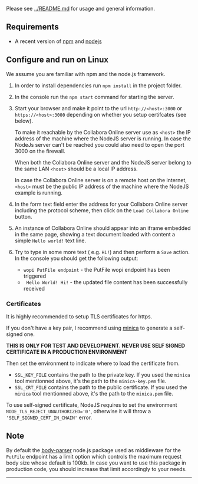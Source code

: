 Please see [../README.md](../README.md) for usage and general information.

## Requirements

- A recent version of [npm][] and [nodejs][]

## Configure and run on Linux

We assume you are familiar with npm and the node.js framework.

1. In order to install dependencies run `npm install` in the project folder.
2. In the console run the `npm start` command for starting the server.
3. Start your browser and make it point to the url
   `http://<host>:3000` or `https://<host>:3000` depending on whether
   you setup certifcates (see below).

   To make it reachable by the Collabora Online server use as `<host>` the IP address of the machine where the NodeJS 
   server is running. In case the NodeJs server can't be reached you could also need to open the port 3000 on the firewall. 
   
   When both the Collabora Online server and the NodeJS server belong to the same LAN `<host>` should be a local IP address.
   
   In case the Collabora Online server is on a remote host on the internet, `<host>` must be the public IP address of 
   the machine where the NodeJS example is running.
4. In the form text field enter the address for your Collabora Online server including the protocol scheme, 
   then click on the `Load Collabora Online` button.
5. An instance of Collabora Online should appear into an iframe embedded in the same page, 
   showing a text document loaded with content a simple `Hello world!` text line.
6. Try to type in some more text ( e.g. `Hi!`) and then perform a `Save` action. 
   In the console you should get the following output:
   * `wopi PutFile endpoint`  - the PutFile wopi endpoint has been triggered
   * ` Hello World! Hi!` - the updated file content has been successfully received
    

### Certificates

It is highly recommended to setup TLS certificates for https.

If you don't have a key pair, I recommend using
[minica](https://github.com/jsha/minica) to generate a self-signed
one.

**THIS IS ONLY FOR TEST AND DEVELOPMENT. NEVER USE SELF SIGNED
CERTIFICATE IN A PRODUCTION ENVIRONMENT**

Then set the environment to indicate where to load the certificate from.

- `SSL_KEY_FILE` contains the path to the private key. If you used
  the `minica` tool mentionned above, it's the path to the
  `minica-key.pem` file.
- `SSL_CRT_FILE` contains the path to the public certificate. If you used
  the `minica` tool mentionned above, it's the path to the
  `minica.pem` file.

To use self-signed certificate, NodeJS requires to set the environment
`NODE_TLS_REJECT_UNAUTHORIZED='0'`, otherwise it will throw a
`'SELF_SIGNED_CERT_IN_CHAIN'` error.

## Note

By default the [body-parser][] node.js package used as middleware for the `PutFile` endpoint has a limit option which 
controls the maximum request body size whose default is 100kb. 
In case you want to use this package in production code, you should increase that limit accordingly to your needs.


---

[npm]: https://www.npmjs.com/get-npm
[nodejs]: https://nodejs.org/
[body-parser]: https://github.com/expressjs/body-parser
